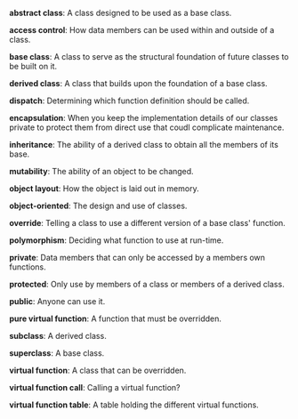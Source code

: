 **abstract class**: A class designed to be used as a base class.

**access control**: How data members can be used within and outside of a class.

**base class**: A class to serve as the structural foundation of future classes to be built on it.

**derived class**: A class that builds upon the foundation of a base class.

**dispatch**: Determining which function definition should be called.

**encapsulation**: When you keep the implementation details of our classes private to protect them from direct use that coudl complicate maintenance.

**inheritance**: The ability of a derived class to obtain all the members of its base.

**mutability**: The ability of an object to be changed.

**object layout**: How the object is laid out in memory.

**object-oriented**: The design and use of classes.

**override**: Telling a class to use a different version of a base class' function.

**polymorphism**: Deciding what function to use at run-time.

**private**: Data members that can only be accessed by a members own functions.

**protected**: Only use by members of a class or members of a derived class.

**public**: Anyone can use it.

**pure virtual function**: A function that must be overridden.

**subclass**: A derived class.

**superclass**: A base class.

**virtual function**: A class that can be overridden.

**virtual function call**: Calling a virtual function?

**virtual function table**: A table holding the different virtual functions.